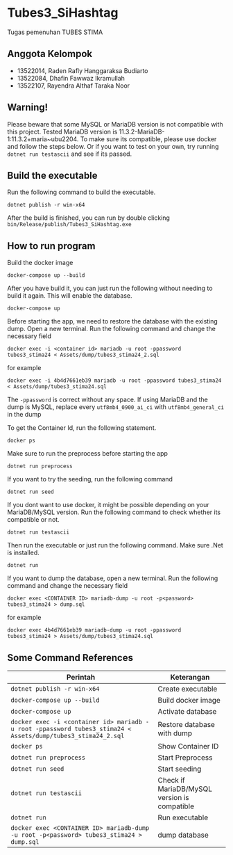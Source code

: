 # Tubes3_SiHashtag
Tugas pemenuhan TUBES STIMA

## Anggota Kelompok
- 13522014, Raden Rafly Hanggaraksa Budiarto 
- 13522084, Dhafin Fawwaz Ikramullah 
- 13522107, Rayendra Althaf Taraka Noor 

## Warning!
Please beware that some MySQL or MariaDB version is not compatible with this project. Tested MariaDB version is 11.3.2-MariaDB-1:11.3.2+maria~ubu2204. To make sure its compatible, please use docker and follow the steps below. Or if you want to test on your own, try running `dotnet run testascii` and see if its passed.

## Build the executable
Run the following command to build the executable.
```
dotnet publish -r win-x64
```
After the build is finished, you can run by double clicking `bin/Release/publish/Tubes3_SiHashtag.exe`


## How to run program
Build the docker image
```
docker-compose up --build
```

After you have build it, you can just run the following without needing to build it again. This will enable the database.
```
docker-compose up
```

Before starting the app, we need to restore the database with the existing dump. Open a new terminal. Run the following command and change the necessary field
```
docker exec -i <container id> mariadb -u root -ppassword tubes3_stima24 < Assets/dump/tubes3_stima24_2.sql
```
for example
```
docker exec -i 4b4d7661eb39 mariadb -u root -ppassword tubes3_stima24 < Assets/dump/tubes3_stima24.sql
```
The `-ppassword` is correct without any space.
If using MariaDB and the dump is MySQL, replace every `utf8mb4_0900_ai_ci` with `utf8mb4_general_ci` in the dump

To get the Container Id, run the following statement.
```
docker ps
```

Make sure to run the preprocess before starting the app
```
dotnet run preprocess
```

If you want to try the seeding, run the following command
```
dotnet run seed
```

If you dont want to use docker, it might be possible depending on your MariaDB/MySQL version. Run the following command to check whether its compatible or not.
```
dotnet run testascii
```

Then run the executable or just run the following command. Make sure .Net is installed.
```
dotnet run
```


If you want to dump the database, open a new terminal. Run the following command and change the necessary field
```
docker exec <CONTAINER ID> mariadb-dump -u root -p<password> tubes3_stima24 > dump.sql
```
for example
```
docker exec 4b4d7661eb39 mariadb-dump -u root -ppassword tubes3_stima24 > Assets/dump/tubes3_stima24.sql
```


## Some Command References

| Perintah | Keterangan |
| --- | --- |
| `dotnet publish -r win-x64` | Create executable |
| `docker-compose up --build` | Build docker image |
| `docker-compose up` | Activate database |
| `docker exec -i <container id> mariadb -u root -ppassword tubes3_stima24 < Assets/dump/tubes3_stima24_2.sql` | Restore database with dump |
| `docker ps` | Show Container ID |
| `dotnet run preprocess` | Start Preprocess |
| `dotnet run seed` | Start seeding |
| `dotnet run testascii` | Check if MariaDB/MySQL version is compatible |
| `dotnet run` | Run executable |
| `docker exec <CONTAINER ID> mariadb-dump -u root -p<password> tubes3_stima24 > dump.sql` | dump database |